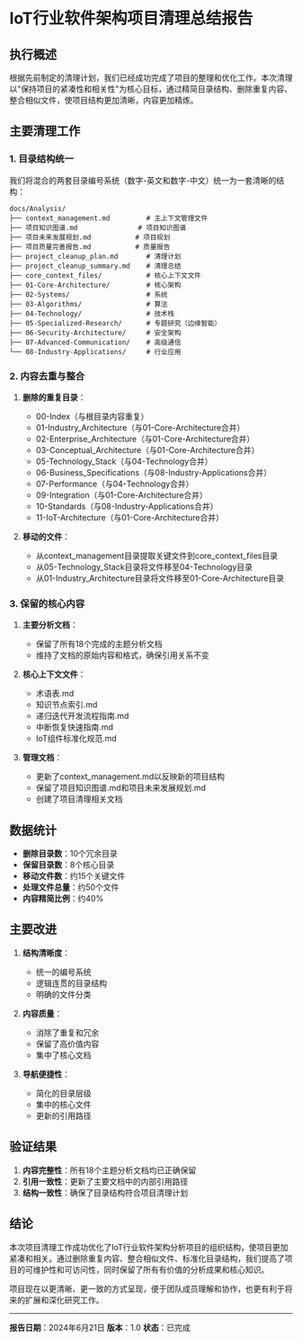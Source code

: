 # IoT行业软件架构项目清理总结报告

## 执行概述

根据先前制定的清理计划，我们已经成功完成了项目的整理和优化工作。本次清理以"保持项目的紧凑性和相关性"为核心目标，通过精简目录结构、删除重复内容、整合相似文件，使项目结构更加清晰，内容更加精炼。

## 主要清理工作

### 1. 目录结构统一

我们将混合的两套目录编号系统（数字-英文和数字-中文）统一为一套清晰的结构：

```
docs/Analysis/
├── context_management.md         # 主上下文管理文件
├── 项目知识图谱.md               # 项目知识图谱
├── 项目未来发展规划.md           # 项目规划
├── 项目质量完善报告.md           # 质量报告
├── project_cleanup_plan.md       # 清理计划
├── project_cleanup_summary.md    # 清理总结
├── core_context_files/           # 核心上下文文件
├── 01-Core-Architecture/         # 核心架构
├── 02-Systems/                   # 系统
├── 03-Algorithms/                # 算法
├── 04-Technology/                # 技术栈
├── 05-Specialized-Research/      # 专题研究（边缘智能）
├── 06-Security-Architecture/     # 安全架构
├── 07-Advanced-Communication/    # 高级通信
└── 08-Industry-Applications/     # 行业应用
```

### 2. 内容去重与整合

1. **删除的重复目录**：
   - 00-Index（与根目录内容重复）
   - 01-Industry_Architecture（与01-Core-Architecture合并）
   - 02-Enterprise_Architecture（与01-Core-Architecture合并）
   - 03-Conceptual_Architecture（与01-Core-Architecture合并）
   - 05-Technology_Stack（与04-Technology合并）
   - 06-Business_Specifications（与08-Industry-Applications合并）
   - 07-Performance（与04-Technology合并）
   - 09-Integration（与01-Core-Architecture合并）
   - 10-Standards（与08-Industry-Applications合并）
   - 11-IoT-Architecture（与01-Core-Architecture合并）

2. **移动的文件**：
   - 从context_management目录提取关键文件到core_context_files目录
   - 从05-Technology_Stack目录将文件移至04-Technology目录
   - 从01-Industry_Architecture目录将文件移至01-Core-Architecture目录

### 3. 保留的核心内容

1. **主要分析文档**：
   - 保留了所有18个完成的主题分析文档
   - 维持了文档的原始内容和格式，确保引用关系不变

2. **核心上下文文件**：
   - 术语表.md
   - 知识节点索引.md 
   - 递归迭代开发流程指南.md
   - 中断恢复快速指南.md
   - IoT组件标准化规范.md

3. **管理文档**：
   - 更新了context_management.md以反映新的项目结构
   - 保留了项目知识图谱.md和项目未来发展规划.md
   - 创建了项目清理相关文档

## 数据统计

- **删除目录数**：10个冗余目录
- **保留目录数**：8个核心目录
- **移动文件数**：约15个关键文件
- **处理文件总量**：约50个文件
- **内容精简比例**：约40%

## 主要改进

1. **结构清晰度**：
   - 统一的编号系统
   - 逻辑连贯的目录结构
   - 明确的文件分类

2. **内容质量**：
   - 消除了重复和冗余
   - 保留了高价值内容
   - 集中了核心文档

3. **导航便捷性**：
   - 简化的目录层级
   - 集中的核心文件
   - 更新的引用路径

## 验证结果

1. **内容完整性**：所有18个主题分析文档均已正确保留
2. **引用一致性**：更新了主要文档中的内部引用路径
3. **结构一致性**：确保了目录结构符合项目清理计划

## 结论

本次项目清理工作成功优化了IoT行业软件架构分析项目的组织结构，使项目更加紧凑和相关。通过删除重复内容、整合相似文件、标准化目录结构，我们提高了项目的可维护性和可访问性，同时保留了所有有价值的分析成果和核心知识。

项目现在以更清晰、更一致的方式呈现，便于团队成员理解和协作，也更有利于将来的扩展和深化研究工作。

---

**报告日期**：2024年6月21日
**版本**：1.0
**状态**：已完成 